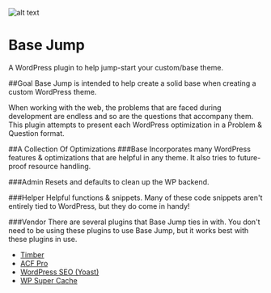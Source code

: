 ![alt text](http://i.imgur.com/dJB9IAh.jpg "Base Jump")

# Base Jump
A WordPress plugin to help jump-start your custom/base theme.

##Goal
Base Jump is intended to help create a solid base when creating a custom WordPress theme.

When working with the web, the problems that are faced during development are endless and so are the questions that accompany them. This plugin attempts to present each WordPress optimization in a Problem & Question format.

##A Collection Of Optimizations
###Base
Incorporates many WordPress features & optimizations that are helpful in any theme. It also tries to future-proof resource handling.

###Admin
Resets and defaults to clean up the WP backend.

###Helper
Helpful functions & snippets. Many of these code snippets aren't entirely tied to WordPress, but they do come in handy!

###Vendor
There are several plugins that Base Jump ties in with. You don't need to be using these plugins to use Base Jump, but it works best with these plugins in use.

- [Timber](https://upstatement.com/timber/)
- [ACF Pro](https://www.advancedcustomfields.com/pro/)
- [WordPress SEO (Yoast)](https://yoast.com/wordpress/plugins/seo/)
- [WP Super Cache](https://wordpress.org/plugins/wp-super-cache/)